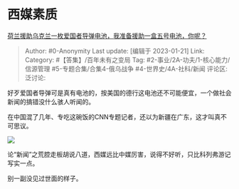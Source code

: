 # 西媒素质
[荷兰援助乌克兰一枚爱国者导弹电池，我准备援助一盒五号电池，你呢？](https://www.zhihu.com/question/579479920/answer/2854313036)

> Author: #0-Anonymity
> Last update: [编辑于 2023-01-21]
> Link:
> Category: #【答集】/百年未有之变局
> Tag: #2-事业/2A-功夫/1-核心能力/信源管理 #5-专题合集/合集4-俄乌战争 #4-世界史/4A-社科/新闻 
> 评论区:
> 泛讨论:

好歹爱国者导弹可是真有电池的，按美国的德行这电池还不可能便宜，一个做社会新闻的搞错没什么骇人听闻的。

在中国混了几年、专吃这碗饭的CNN专题记者，还以为新疆在广东，这才叫真不可思议。

![](https://picx.zhimg.com/80/v2-24503198ea05e3838eda7456ff5093d8_1440w.webp?source=c8b7c179)

论“新闻”之荒腔走板胡说八道，西媒远比中媒厉害，说得不好听，只比科列弗游记写实一点。

别一副没见过世面的样子。
